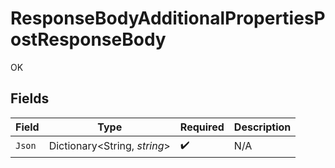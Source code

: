 # ResponseBodyAdditionalPropertiesPostResponseBody

OK


## Fields

| Field                        | Type                         | Required                     | Description                  |
| ---------------------------- | ---------------------------- | ---------------------------- | ---------------------------- |
| `Json`                       | Dictionary<String, *string*> | :heavy_check_mark:           | N/A                          |